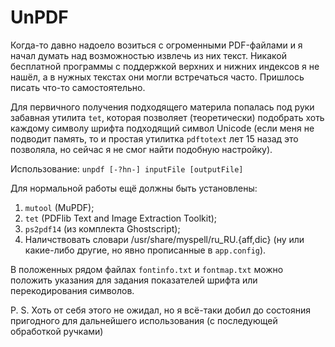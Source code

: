 # UnPDF
Когда-то давно надоело возиться с огроменными PDF-файлами и я начал думать над возможностью извлечь из них текст. Никакой бесплатной программы с поддержкой верхних и нижних индексов я не нашёл, а в нужных текстах они могли встречаться часто. Пришлось писать что-то самостоятельно.

Для первичного получения подходящего материла попалась под руки забавная утилита `tet`, которая позволяет (теоретически) подобрать хоть каждому символу шрифта подходящий символ Unicode (если меня не подводит память, то и простая утилитка `pdftotext` лет 15 назад это позволяла, но сейчас я не смог найти подобную настройку).

Использование: `unpdf [-?hn-] inputFile [outputFile]`

Для нормальной работы ещё должны быть установлены:
1. `mutool` (MuPDF);
2. `tet` (PDFlib Text and Image Extraction Toolkit);
3. `ps2pdf14` (из комплекта Ghostscript);
4. Наличствовать словари /usr/share/myspell/ru_RU.{aff,dic} (ну или какие-либо другие, но явно прописанные в `app.config`).

В положенных рядом файлах `fontinfo.txt` и `fontmap.txt` можно положить указания для задания показателей шрифта или перекодирования символов.

P. S. Хоть от себя этого не ожидал, но я всё-таки добил до состояния пригодного для дальнейшего использования (с последующей обработкой ручками)
